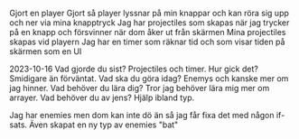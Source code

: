 Gjort en player 
Gjort så player lyssnar på min knappar och kan röra sig upp och ner via mina knapptryck
Jag har projectiles som skapas när jag trycker på en knapp och försvinner när dom åker ut från skärmen
Mina projectiles skapas vid playern
Jag har en timer som räknar tid och som visar tiden på skärmen som en UI


2023-10-16
Vad gjorde du sist? Projectiles och timer.
Hur gick det? Smidigare än förväntat.
Vad ska du göra idag? Enemys och kanske mer om jag hinner. 
Vad behöver du lära dig? Tror jag behöver lära mig mer om arrayer. 
Vad behöver du av jens? Hjälp ibland typ. 

Jag har enemies men dom kan inte dö än så jag får fixa det med någon if-sats. 
Även skapat en ny typ av enemies "bat" 